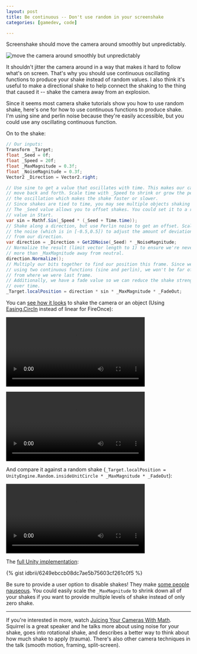 ```yaml
---
layout: post
title: Be continuous -- Don't use random in your screenshake
categories: [gamedev, code]

---
```



Screenshake should move the camera around smoothly but unpredictably.

![move the camera around smoothly but unpredictably](https://www.theappguruz.com/app/uploads/2018/06/starting-gif-1.gif)

It shouldn't jitter the camera around in a way that makes it hard to follow
what's on screen. That's why you should use continuous oscillating functions to
produce your shake instead of random values. I also think it's useful to make a
directional shake to help connect the shaking to the thing that caused it --
shake the camera away from an explosion.

Since it seems most camera shake tutorials show you how to use random shake,
here's one for how to use continuous functions to produce shake. I'm using sine
and perlin noise because they're easily accessible, but you could use any
oscillating continuous function.

On to the shake:

```cs
// Our inputs:
Transform _Target;
float _Seed = 0f;
float _Speed = 20f;
float _MaxMagnitude = 0.3f;
float _NoiseMagnitude = 0.3f;
Vector2 _Direction = Vector2.right;

// Use sine to get a value that oscillates with time. This makes our camera
// move back and forth. Scale time with _Speed to shrink or grow the period of
// the oscillation which makes the shake faster or slower.
// Since shakes are tied to time, you may see multiple objects shaking in sync.
// The _Seed value allows you to offset shakes. You could set it to a random
// value in Start.
var sin = Mathf.Sin(_Speed * (_Seed + Time.time));
// Shake along a direction, but use Perlin noise to get an offset. Scale
// the noise (which is in [-0.5,0.5]) to adjust the amount of deviation
// from our direction.
var direction = _Direction + Get2DNoise(_Seed) * _NoiseMagnitude;
// Normalize the result (limit vector length to 1) to ensure we're never
// more than _MaxMagnitude away from neutral.
direction.Normalize();
// Multiply our bits together to find our position this frame. Since we're
// using two continuous functions (sine and perlin), we won't be far off
// from where we were last frame.
// Additionally, we have a fade value so we can reduce the shake strength
// over time.
_Target.localPosition = direction * sin * _MaxMagnitude * _FadeOut;
```

You can [see how it looks](https://imgur.com/a/9h3c6W5) to shake the camera or an object (Using [Easing.CircIn](https://github.com/idbrii/cs-tween/blob/bb05ab0a8526a11d3c58a757ec406fbdf9dc2513/Easing.cs#L186-L189) instead of linear for FireOnce):

<p>
  <video width="75%" controls>
    <source src="https://i.imgur.com/GPRyIaE.mp4" type="video/mp4">
Your browser does not support the video tag. Try <a href="https://imgur.com/a/9h3c6W5">viewing on imgur instead</a>.
  </video>
</p>

<p>
  <video width="75%" controls>
    <source src="https://i.imgur.com/1QD7G2B.mp4" type="video/mp4">
  </video>
</p>

And compare it against a random shake (`_Target.localPosition = UnityEngine.Random.insideUnitCircle * _MaxMagnitude * _FadeOut`):

<p>
  <video width="75%" controls>
    <source src="https://i.imgur.com/RjPqxgY.mp4" type="video/mp4">
  </video>
</p>




The [full Unity implementation](https://gist.github.com/idbrii/6249ebccb08dc7ae5b75603cf261c0f5):

{% gist idbrii/6249ebccb08dc7ae5b75603cf261c0f5 %}

Be sure to provide a user option to disable shakes! They make [some people
nauseous](http://gameaccessibilityguidelines.com/avoid-or-provide-option-to-disable-any-difference-between-controller-movement-and-camera-movement-such-as-weaponwalk-bobbing-or-mouse-smoothing/).
You could easily scale the `_MaxMagnitude` to shrink down all of your shakes if
you want to provide multiple levels of shake instead of only zero shake.

----

If you're interested in more, watch [Juicing Your Cameras With
Math](https://www.youtube.com/watch?v=tu-Qe66AvtY). Squirrel is a great speaker
and he talks more about using noise for your shake, goes into rotational shake,
and describes a better way to think about how much shake to apply (trauma).
There's also other camera techniques in the talk (smooth motion, framing,
split-screen).
